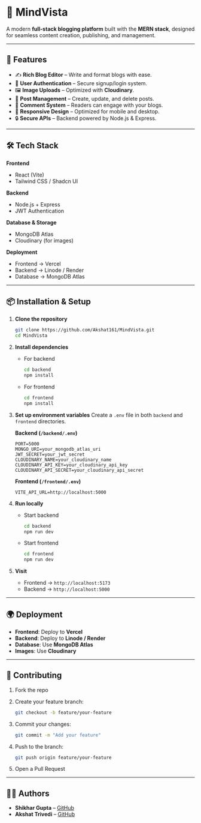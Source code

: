 # 📝 MindVista

A modern **full-stack blogging platform** built with the **MERN stack**, designed for seamless content creation, publishing, and management.

---

## 🚀 Features

* ✍️ **Rich Blog Editor** – Write and format blogs with ease.
* 👤 **User Authentication** – Secure signup/login system.
* 🖼️ **Image Uploads** – Optimized with **Cloudinary**.
* 📂 **Post Management** – Create, update, and delete posts.
* 💬 **Comment System** – Readers can engage with your blogs.
* 📱 **Responsive Design** – Optimized for mobile and desktop.
* 🔒 **Secure APIs** – Backend powered by Node.js & Express.

---

## 🛠️ Tech Stack

**Frontend**

* React (Vite)
* Tailwind CSS / Shadcn UI

**Backend**

* Node.js + Express
* JWT Authentication

**Database & Storage**

* MongoDB Atlas
* Cloudinary (for images)

**Deployment**

* Frontend → Vercel
* Backend → Linode / Render
* Database → MongoDB Atlas

---

## 📦 Installation & Setup

1. **Clone the repository**

   ```bash
   git clone https://github.com/Akshat161/MindVista.git
   cd MindVista
   ```

2. **Install dependencies**

   * For backend

     ```bash
     cd backend
     npm install
     ```
   * For frontend

     ```bash
     cd frontend
     npm install
     ```

3. **Set up environment variables**
   Create a `.env` file in both `backend` and `frontend` directories.

   **Backend (`/backend/.env`)**

   ```env
   PORT=5000
   MONGO_URI=your_mongodb_atlas_uri
   JWT_SECRET=your_jwt_secret
   CLOUDINARY_NAME=your_cloudinary_name
   CLOUDINARY_API_KEY=your_cloudinary_api_key
   CLOUDINARY_API_SECRET=your_cloudinary_api_secret
   ```

   **Frontend (`/frontend/.env`)**

   ```env
   VITE_API_URL=http://localhost:5000
   ```

4. **Run locally**

   * Start backend

     ```bash
     cd backend
     npm run dev
     ```
   * Start frontend

     ```bash
     cd frontend
     npm run dev
     ```

5. **Visit**

   * Frontend → `http://localhost:5173`
   * Backend → `http://localhost:5000`

---

## 🌍 Deployment

* **Frontend**: Deploy to **Vercel**
* **Backend**: Deploy to **Linode / Render**
* **Database**: Use **MongoDB Atlas**
* **Images**: Use **Cloudinary**

---

## 🤝 Contributing

1. Fork the repo
2. Create your feature branch:

   ```bash
   git checkout -b feature/your-feature
   ```
3. Commit your changes:

   ```bash
   git commit -m "Add your feature"
   ```
4. Push to the branch:

   ```bash
   git push origin feature/your-feature
   ```
5. Open a Pull Request

---


## 👨‍💻 Authors

* **Shikhar Gupta** – [GitHub](https://github.com/ShikharGupta0813)
* **Akshat Trivedi** – [GitHub](https://github.com/Akshat161)
